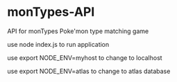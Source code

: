 # monTypes-API

API for monTypes Poke'mon type matching game

use node index.js to run application

use export NODE_ENV=myhost to change to localhost

use export NODE_ENV=atlas to change to atlas database
